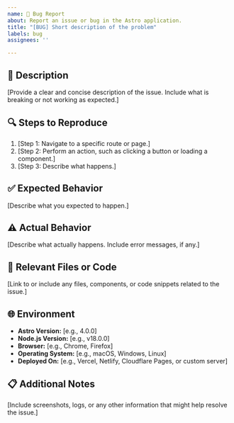 ```yaml
---
name: 🐛 Bug Report
about: Report an issue or bug in the Astro application.
title: "[BUG] Short description of the problem"
labels: bug
assignees: ''

---
```


## 🐞 Description
[Provide a clear and concise description of the issue. Include what is breaking or not working as expected.]

## 🔍 Steps to Reproduce
1. [Step 1: Navigate to a specific route or page.]
2. [Step 2: Perform an action, such as clicking a button or loading a component.]
3. [Step 3: Describe what happens.]

## ✅ Expected Behavior
[Describe what you expected to happen.]

## ⚠️ Actual Behavior
[Describe what actually happens. Include error messages, if any.]

## 📂 Relevant Files or Code
[Link to or include any files, components, or code snippets related to the issue.]

## 🌐 Environment
- **Astro Version:** [e.g., 4.0.0]
- **Node.js Version:** [e.g., v18.0.0]
- **Browser:** [e.g., Chrome, Firefox]
- **Operating System:** [e.g., macOS, Windows, Linux]
- **Deployed On:** [e.g., Vercel, Netlify, Cloudflare Pages, or custom server]

## 📋 Additional Notes
[Include screenshots, logs, or any other information that might help resolve the issue.]